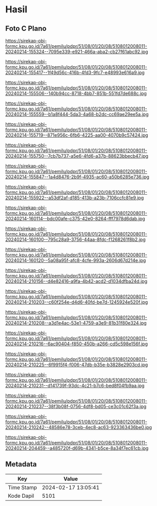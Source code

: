 # Hasil

## Foto C Plano

https://sirekap-obj-formc.kpu.go.id/7a61/pemilu/pdpr/51/08/01/20/08/5108012008011-20240214-155324--7095e339-e921-466a-aba2-cb27f61abc92.jpg

https://sirekap-obj-formc.kpu.go.id/7a61/pemilu/pdpr/51/08/01/20/08/5108012008011-20240214-155417--1f49d56c-416b-4fd3-9fc7-e48993e616a9.jpg

https://sirekap-obj-formc.kpu.go.id/7a61/pemilu/pdpr/51/08/01/20/08/5108012008011-20240214-155506--140b94cc-8718-4bb7-851b-551fd7de688c.jpg

https://sirekap-obj-formc.kpu.go.id/7a61/pemilu/pdpr/51/08/01/20/08/5108012008011-20240214-155559--b1a8f444-5da3-4a68-b2dc-cc69ae29ee5a.jpg

https://sirekap-obj-formc.kpu.go.id/7a61/pemilu/pdpr/51/08/01/20/08/5108012008011-20240214-155719--871e956c-6fb6-4225-aa00-4070b9c57424.jpg

https://sirekap-obj-formc.kpu.go.id/7a61/pemilu/pdpr/51/08/01/20/08/5108012008011-20240214-155750--7cb7b737-a5e6-4fd6-a37b-88623bbecb47.jpg

https://sirekap-obj-formc.kpu.go.id/7a61/pemilu/pdpr/51/08/01/20/08/5108012008011-20240214-155847--1a4d8476-2b9f-4935-ac60-a50b6285e736.jpg

https://sirekap-obj-formc.kpu.go.id/7a61/pemilu/pdpr/51/08/01/20/08/5108012008011-20240214-155922--a53df2af-d185-413b-a23b-7106ccfc81e9.jpg

https://sirekap-obj-formc.kpu.go.id/7a61/pemilu/pdpr/51/08/01/20/08/5108012008011-20240214-160114--bdc00afe-c375-42e0-8264-fff7978d6dab.jpg

https://sirekap-obj-formc.kpu.go.id/7a61/pemilu/pdpr/51/08/01/20/08/5108012008011-20240214-160100--795c28a9-3756-44aa-8fdc-f1268261f8b2.jpg

https://sirekap-obj-formc.kpu.go.id/7a61/pemilu/pdpr/51/08/01/20/08/5108012008011-20240214-160120--5a08a95f-afc8-4cfe-993a-2606d67d214e.jpg

https://sirekap-obj-formc.kpu.go.id/7a61/pemilu/pdpr/51/08/01/20/08/5108012008011-20240214-210156--d4e82416-a9fa-4b42-acd2-d1034dfba24d.jpg

https://sirekap-obj-formc.kpu.go.id/7a61/pemilu/pdpr/51/08/01/20/08/5108012008011-20240214-210203--c60f254e-d4d6-40fd-be7d-1245924e520f.jpg

https://sirekap-obj-formc.kpu.go.id/7a61/pemilu/pdpr/51/08/01/20/08/5108012008011-20240214-210208--a3d1e4ac-53e1-4759-a3e9-81b31f80e324.jpg

https://sirekap-obj-formc.kpu.go.id/7a61/pemilu/pdpr/51/08/01/20/08/5108012008011-20240214-210216--6ac90404-f850-450b-a266-cd5c598e156f.jpg

https://sirekap-obj-formc.kpu.go.id/7a61/pemilu/pdpr/51/08/01/20/08/5108012008011-20240214-210225--6f9915f4-f006-47db-b35e-b3828e2903cd.jpg

https://sirekap-obj-formc.kpu.go.id/7a61/pemilu/pdpr/51/08/01/20/08/5108012008011-20240214-210231--d141739f-93dc-4c21-b7c6-bed8f04fb9aa.jpg

https://sirekap-obj-formc.kpu.go.id/7a61/pemilu/pdpr/51/08/01/20/08/5108012008011-20240214-210237--38f3b08f-0756-4df8-bd05-ce3c01c62f3a.jpg

https://sirekap-obj-formc.kpu.go.id/7a61/pemilu/pdpr/51/08/01/20/08/5108012008011-20240214-210242--48586e78-3ceb-4ec8-ac63-923363436be0.jpg

https://sirekap-obj-formc.kpu.go.id/7a61/pemilu/pdpr/51/08/01/20/08/5108012008011-20240214-204459--a485720f-d69b-4341-b5ce-8a34f7ec61cb.jpg


## Metadata

| Key        | Value               |
| ---------- | ------------------- |
| Time Stamp | 2024-02-17 13:05:41 |
| Kode Dapil | 5101                |



